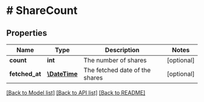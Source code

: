 # # ShareCount

## Properties

Name | Type | Description | Notes
------------ | ------------- | ------------- | -------------
**count** | **int** | The number of shares | [optional] 
**fetched_at** | [**\DateTime**](\DateTime.md) | The fetched date of the shares | [optional] 

[[Back to Model list]](../../README.md#documentation-for-models) [[Back to API list]](../../README.md#documentation-for-api-endpoints) [[Back to README]](../../README.md)


